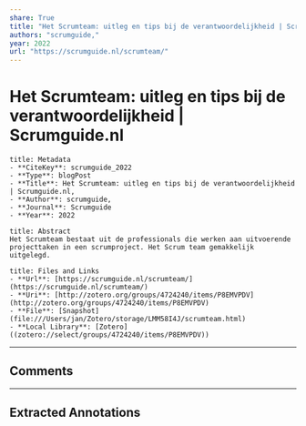 ```yaml
---
share: True
title: "Het Scrumteam: uitleg en tips bij de verantwoordelijkheid | Scrumguide.nl"
authors: "scrumguide,"
year: 2022
url: "https://scrumguide.nl/scrumteam/"
---
```

# Het Scrumteam: uitleg en tips bij de verantwoordelijkheid | Scrumguide.nl

```ad-info
title: Metadata
- **CiteKey**: scrumguide_2022
- **Type**: blogPost
- **Title**: Het Scrumteam: uitleg en tips bij de verantwoordelijkheid | Scrumguide.nl, 
- **Author**: scrumguide,
- **Journal**: Scrumguide 
- **Year**: 2022 
```

```ad-quote
title: Abstract
Het Scrumteam bestaat uit de professionals die werken aan uitvoerende projecttaken in een scrumproject. Het Scrum team gemakkelijk uitgelegd.
```

```ad-abstract
title: Files and Links
- **Url**: [https://scrumguide.nl/scrumteam/](https://scrumguide.nl/scrumteam/)
- **Uri**: [http://zotero.org/groups/4724240/items/P8EMVPDV](http://zotero.org/groups/4724240/items/P8EMVPDV)
- **File**: [Snapshot](file:///Users/jan/Zotero/storage/LMM58I4J/scrumteam.html)
- **Local Library**: [Zotero]((zotero://select/groups/4724240/items/P8EMVPDV))
```


----

## Comments



----

## Extracted Annotations